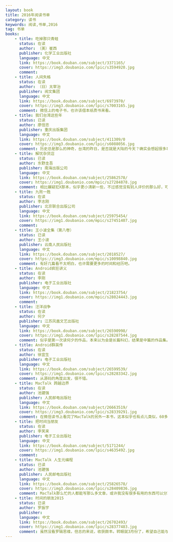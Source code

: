 ```yaml
---
layout: book
title: 2016年阅读书单
category: 读书
keywords: 阅读,书单,2016
tag: 书单
books: 
    - title: 吃掉那只青蛙  
      status: 在读 
      author: （美）崔西 
      publisher: 化学工业出版社  
      language: 中文 
      link: https://book.douban.com/subject/3371165/
      cover: https://img3.doubanio.com/lpic/s3594920.jpg
      comment: 
    - title: 人间失格
      status: 在读 
      author: （日）太宰治   
      publisher: 阅文集团   
      language: 中文 
      link: https://book.douban.com/subject/6973970/
      cover: https://img3.doubanio.com/lpic/s7003165.jpg
      comment: 微信上的电子书，也许该借本纸质书来看。 
    - title: 我们台湾这些年
      status: 已读
      author: 廖信忠
      publisher: 重庆出版集团
      language: 中文
      link: https://book.douban.com/subject/411309/0
      cover: https://img3.doubanio.com/lpic/s6088056.jpg
      comment: 历史总是那么的神奇，台湾的昨日，是否就是大陆的今天？确实会想起很多事情，推荐。
    - title: 解忧杂货店
      status: 已读
      author: 东野圭吾
      publisher: 南海出版公司
      language: 中文
      link: https://book.douban.com/subject/25862578/
      cover: https://img1.doubanio.com/mpic/s27284878.jpg
      comment: 相比嫌疑犯X那本，似乎更小清新一些，不过感觉没有别人评价的那么好，可看可不看。
    - title: 九败一胜
      status: 在读
      author: 李志刚
      publisher: 北京联合出版公司
      language: 中文
      link: https://book.douban.com/subject/25975454/
      cover: https://img1.doubanio.com/mpic/s27451407.jpg
      comment: 
    - title: 王小波全集（第八卷）
      status: 已读
      author: 王小波
      publisher: 云南人民出版社
      language: 中文
      link: https://book.douban.com/subject/2018527/
      cover: https://img3.doubanio.com/mpic/s10098840.jpg
      comment: 有好几篇看不太明白，也许需要更多的时间和经历吧。
    - title: Android疯狂讲义
      status: 在读
      author: 李刚
      publisher: 电子工业出版社
      language: 中文
      link: https://book.douban.com/subject/21823754/
      cover: https://img1.doubanio.com/mpic/s28024443.jpg
      comment:
    - title: 汪洋战争
      status: 在读
      author: 何夕
      publisher: 江苏凤凰文艺出版社
      language: 中文
      link: https://book.douban.com/subject/26590998/
      cover: https://img1.doubanio.com/lpic/s28287544.jpg
      comment: 似乎是第一次读何夕的作品，本来以为会是长篇科幻，结果是中篇的作品集。看了一半（3-12），觉得似乎作者更看重故事后面的意义，有点儿像去年看的一本《美丽新世界》的感觉。
    - title: Android群英传
      status: 在读
      author: 徐宜生
      publisher: 电子工业出版社
      language: 中文
      link: https://book.douban.com/subject/26599539/
      cover: https://img1.doubanio.com/lpic/s28283342.jpg
      comment: 从源码的角度出发，很不错。
    - title: MacTalk 跨越边界
      status: 在读
      author: 池建强
      publisher: 人民邮电出版社
      language: 中文
      link: https://book.douban.com/subject/26663519/
      cover: https://img3.doubanio.com/lpic/s28339291.jpg
      comment: 在微信读书上看完了MacTalk的另外一本书，这本似乎也有点儿类似，60多篇相对独立的文章，试读了一小部分，后面需要18块，便没有买，也许下次还会回来看。
    - title: 把时间当朋友
      status: 在读
      author: 李笑来
      publisher: 电子工业出版社
      language: 中文
      link: https://book.douban.com/subject/5171244/
      cover: https://img1.doubanio.com/lpic/s4635492.jpg
      comment:
    - title: MacTalk 人生元编程
      status: 已读
      author: 池建强
      publisher: 人民邮电出版社
      language: 中文
      link: https://book.douban.com/subject/25826578/
      cover: https://img3.doubanio.com/lpic/s28409836.jpg
      comment: MacTalk那么忙的人都能写那么多文章，或许我没有很多有用的东西可以分享，但表达自我总是可以的。
    - title: 时间的朋友2015
      status: 已读
      author: 罗振宇
      publisher: 
      language: 中文
      link: https://book.douban.com/subject/26702493/
      cover: https://img1.doubanio.com/lpic/s28377483.jpg
      comment: 虽然没看罗辑思维，但总的来说，收获颇丰。转眼就3月份了，希望自己能与时间做朋友。
---
```





     
  
